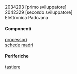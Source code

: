 2034293 [primo sviluppatore]  
2042329 [secondo sviluppatore]  
Elettronica Padovana  

#### Componenti
[processori](componenti/processori.md)  
[schede madri](componenti/schede_madri.md)  

#### Periferiche  
[tastiere](periferiche/tastiere.md)  
